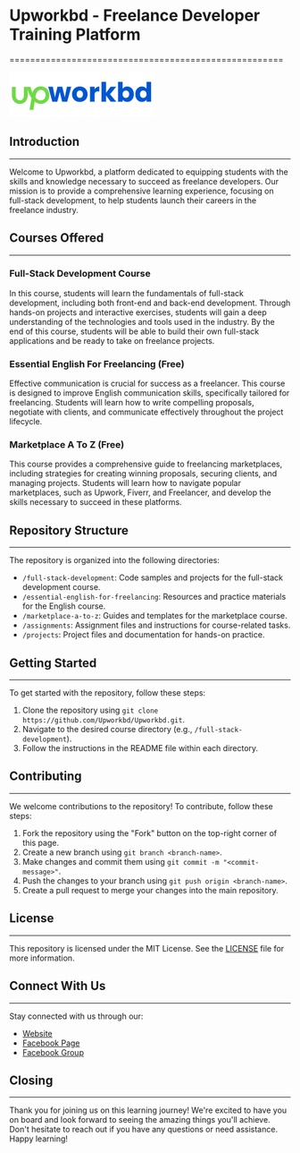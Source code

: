 # Upworkbd - Freelance Developer Training Platform
=====================================================

![Logo](logo.svg)

## Introduction
---------------

Welcome to Upworkbd, a platform dedicated to equipping students with the skills and knowledge necessary to succeed as freelance developers. Our mission is to provide a comprehensive learning experience, focusing on full-stack development, to help students launch their careers in the freelance industry.

## Courses Offered
-----------------

### Full-Stack Development Course

In this course, students will learn the fundamentals of full-stack development, including both front-end and back-end development. Through hands-on projects and interactive exercises, students will gain a deep understanding of the technologies and tools used in the industry. By the end of this course, students will be able to build their own full-stack applications and be ready to take on freelance projects.

### Essential English For Freelancing (Free)

Effective communication is crucial for success as a freelancer. This course is designed to improve English communication skills, specifically tailored for freelancing. Students will learn how to write compelling proposals, negotiate with clients, and communicate effectively throughout the project lifecycle.

### Marketplace A To Z (Free)

This course provides a comprehensive guide to freelancing marketplaces, including strategies for creating winning proposals, securing clients, and managing projects. Students will learn how to navigate popular marketplaces, such as Upwork, Fiverr, and Freelancer, and develop the skills necessary to succeed in these platforms.

## Repository Structure
-------------------------

The repository is organized into the following directories:

* `/full-stack-development`: Code samples and projects for the full-stack development course.
* `/essential-english-for-freelancing`: Resources and practice materials for the English course.
* `/marketplace-a-to-z`: Guides and templates for the marketplace course.
* `/assignments`: Assignment files and instructions for course-related tasks.
* `/projects`: Project files and documentation for hands-on practice.

## Getting Started
-------------------

To get started with the repository, follow these steps:

1. Clone the repository using `git clone https://github.com/Upworkbd/Upworkbd.git`.
2. Navigate to the desired course directory (e.g., `/full-stack-development`).
3. Follow the instructions in the README file within each directory.

## Contributing
--------------

We welcome contributions to the repository! To contribute, follow these steps:

1. Fork the repository using the "Fork" button on the top-right corner of this page.
2. Create a new branch using `git branch <branch-name>`.
3. Make changes and commit them using `git commit -m "<commit-message>"`.
4. Push the changes to your branch using `git push origin <branch-name>`.
5. Create a pull request to merge your changes into the main repository.

## License
---------

This repository is licensed under the MIT License. See the [LICENSE](LICENSE) file for more information.

## Connect With Us
-------------------

Stay connected with us through our:

* [Website](https://upworkbd.com)
* [Facebook Page](https://www.facebook.com/Upworkbd/)
* [Facebook Group](https://www.facebook.com/groups/UpworkbdCommunity/)

## Closing
----------

Thank you for joining us on this learning journey! We're excited to have you on board and look forward to seeing the amazing things you'll achieve. Don't hesitate to reach out if you have any questions or need assistance. Happy learning!
